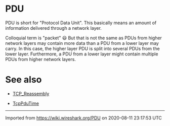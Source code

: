 # PDU

PDU is short for "Protocol Data Unit". This basically means an amount of information delivered through a network layer.

Colloquial term is "packet" :smiley: But that is not the same as PDUs from higher network layers may contain more data than a PDU from a lower layer may carry. In this case, the higher layer PDU is split into several PDUs from the lower layer. Furthermore, a PDU from a lower layer might contain multiple PDUs from higher network layers.

# See also

  - [TCP\_Reassembly](/TCP_Reassembly)

  - [TcpPduTime](/TcpPduTime)

---

Imported from https://wiki.wireshark.org/PDU on 2020-08-11 23:17:53 UTC
